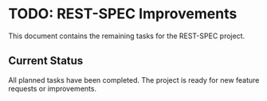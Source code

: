 # TODO: REST-SPEC Improvements

This document contains the remaining tasks for the REST-SPEC project.

## Current Status

All planned tasks have been completed. The project is ready for new feature requests or improvements.
